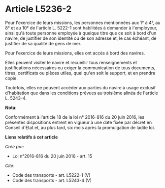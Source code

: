 # Article L5236-2

Pour l'exercice de leurs missions, les personnes mentionnées aux 1° à 4°, au 8° et au 10° de l'article L. 5222-1 sont
habilitées à demander à l'employeur, ainsi qu'à toute personne employée à quelque titre que ce soit à bord d'un navire, de
justifier de son identité ou de son adresse et, le cas échéant, de justifier de sa qualité de gens de mer. 

Pour l'exercice de leurs missions, elles ont accès à bord des navires. 

Elles peuvent visiter le navire et recueillir tous renseignements et justifications nécessaires ou exiger la communication de
tous documents, titres, certificats ou pièces utiles, quel qu'en soit le support, et en prendre copie. 

Toutefois, elles ne peuvent accéder aux parties du navire à usage exclusif d'habitation que dans les conditions prévues au
troisième alinéa de l'article L. 5243-4.

**Nota:**

Conformément à l'article 18 de la loi n° 2016-816 du 20 juin 2016, les présentes dispositions entrent en vigueur à une date
fixée par décret en Conseil d'Etat et, au plus tard, six mois après la promulgation de ladite loi.

**Liens relatifs à cet article**

_Créé par_:

  - Loi n°2016-816 du 20 juin 2016 - art. 15

_Cite_:

  - Code des transports - art. L5222-1 (V)
  - Code des transports - art. L5243-4 (V)
